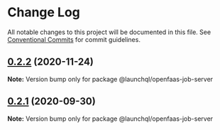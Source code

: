 # Change Log

All notable changes to this project will be documented in this file.
See [Conventional Commits](https://conventionalcommits.org) for commit guidelines.

## [0.2.2](https://github.com/launchql/jobs/compare/@launchql/openfaas-job-server@0.2.1...@launchql/openfaas-job-server@0.2.2) (2020-11-24)

**Note:** Version bump only for package @launchql/openfaas-job-server





## [0.2.1](https://github.com/launchql/jobs/compare/@launchql/openfaas-job-server@0.2.0...@launchql/openfaas-job-server@0.2.1) (2020-09-30)

**Note:** Version bump only for package @launchql/openfaas-job-server
